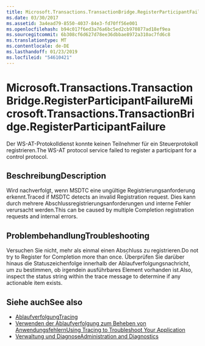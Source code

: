```yaml
---
title: Microsoft.Transactions.TransactionBridge.RegisterParticipantFailure
ms.date: 03/30/2017
ms.assetid: 3a4ead79-8550-4037-84e3-fd70ff56e001
ms.openlocfilehash: b94c017f6ed3a76a6bc5ed2cb970877ad18ef9ea
ms.sourcegitcommit: 6b308cf6d627d78ee36dbbae8972a310ac7fd6c8
ms.translationtype: MT
ms.contentlocale: de-DE
ms.lasthandoff: 01/23/2019
ms.locfileid: "54610421"
---
```

# <a name="microsofttransactionstransactionbridgeregisterparticipantfailure"></a><span data-ttu-id="c0005-102">Microsoft.Transactions.TransactionBridge.RegisterParticipantFailure</span><span class="sxs-lookup"><span data-stu-id="c0005-102">Microsoft.Transactions.TransactionBridge.RegisterParticipantFailure</span></span>
<span data-ttu-id="c0005-103">Der WS-AT-Protokolldienst konnte keinen Teilnehmer für ein Steuerprotokoll registrieren.</span><span class="sxs-lookup"><span data-stu-id="c0005-103">The WS-AT protocol service failed to register a participant for a control protocol.</span></span>  
  
## <a name="description"></a><span data-ttu-id="c0005-104">Beschreibung</span><span class="sxs-lookup"><span data-stu-id="c0005-104">Description</span></span>  
 <span data-ttu-id="c0005-105">Wird nachverfolgt, wenn MSDTC eine ungültige Registrierungsanforderung erkennt.</span><span class="sxs-lookup"><span data-stu-id="c0005-105">Traced if MSDTC detects an invalid Registration request.</span></span> <span data-ttu-id="c0005-106">Dies kann durch mehrere Abschlussregistrierungsanforderungen und interne Fehler verursacht werden.</span><span class="sxs-lookup"><span data-stu-id="c0005-106">This can be caused by  multiple Completion registration requests and internal errors.</span></span>  
  
## <a name="troubleshooting"></a><span data-ttu-id="c0005-107">Problembehandlung</span><span class="sxs-lookup"><span data-stu-id="c0005-107">Troubleshooting</span></span>  
 <span data-ttu-id="c0005-108">Versuchen Sie nicht, mehr als einmal einen Abschluss zu registrieren.</span><span class="sxs-lookup"><span data-stu-id="c0005-108">Do not try to Register for Completion more than once.</span></span>  <span data-ttu-id="c0005-109">Überprüfen Sie darüber hinaus die Statuszeichenfolge innerhalb der Ablaufverfolgungsnachricht, um zu bestimmen, ob irgendein ausführbares Element vorhanden ist.</span><span class="sxs-lookup"><span data-stu-id="c0005-109">Also, inspect the status string within the trace message to determine if any actionable item exists.</span></span>  
  
## <a name="see-also"></a><span data-ttu-id="c0005-110">Siehe auch</span><span class="sxs-lookup"><span data-stu-id="c0005-110">See also</span></span>
- [<span data-ttu-id="c0005-111">Ablaufverfolgung</span><span class="sxs-lookup"><span data-stu-id="c0005-111">Tracing</span></span>](../../../../../docs/framework/wcf/diagnostics/tracing/index.md)
- [<span data-ttu-id="c0005-112">Verwenden der Ablaufverfolgung zum Beheben von Anwendungsfehlern</span><span class="sxs-lookup"><span data-stu-id="c0005-112">Using Tracing to Troubleshoot Your Application</span></span>](../../../../../docs/framework/wcf/diagnostics/tracing/using-tracing-to-troubleshoot-your-application.md)
- [<span data-ttu-id="c0005-113">Verwaltung und Diagnose</span><span class="sxs-lookup"><span data-stu-id="c0005-113">Administration and Diagnostics</span></span>](../../../../../docs/framework/wcf/diagnostics/index.md)
